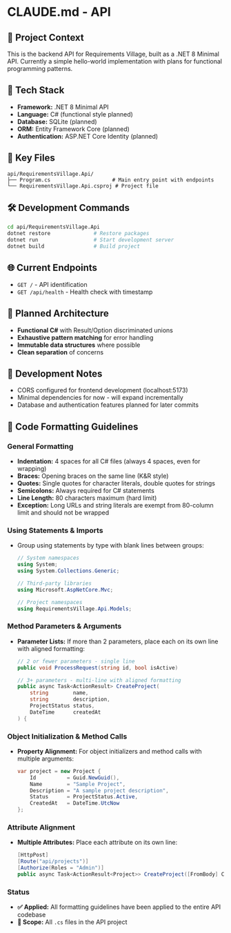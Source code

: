 # CLAUDE.md - API

## 🎯 Project Context

This is the backend API for Requirements Village, built as a .NET 8 Minimal API. Currently a simple hello-world implementation with plans for functional programming patterns.

## 🧰 Tech Stack

- **Framework:** .NET 8 Minimal API
- **Language:** C# (functional style planned)
- **Database:** SQLite (planned)
- **ORM:** Entity Framework Core (planned)
- **Authentication:** ASP.NET Core Identity (planned)

## 📁 Key Files

```
api/RequirementsVillage.Api/
├── Program.cs                    # Main entry point with endpoints
└── RequirementsVillage.Api.csproj # Project file
```

## 🛠️ Development Commands

```bash
cd api/RequirementsVillage.Api
dotnet restore              # Restore packages
dotnet run                  # Start development server
dotnet build                # Build project
```

## 🌐 Current Endpoints

- `GET /` - API identification
- `GET /api/health` - Health check with timestamp

## 🚀 Planned Architecture

- **Functional C#** with Result/Option discriminated unions
- **Exhaustive pattern matching** for error handling
- **Immutable data structures** where possible
- **Clean separation** of concerns

## 📝 Development Notes

- CORS configured for frontend development (localhost:5173)
- Minimal dependencies for now - will expand incrementally
- Database and authentication features planned for later commits

## 🎨 Code Formatting Guidelines

### General Formatting
- **Indentation:** 4 spaces for all C# files (always 4 spaces, even for wrapping)
- **Braces:** Opening braces on the same line (K&R style)
- **Quotes:** Single quotes for character literals, double quotes for strings
- **Semicolons:** Always required for C# statements
- **Line Length:** 80 characters maximum (hard limit)
- **Exception:** Long URLs and string literals are exempt from 80-column limit and should not be wrapped

### Using Statements & Imports
- Group using statements by type with blank lines between groups:
  ```csharp
  // System namespaces
  using System;
  using System.Collections.Generic;
  
  // Third-party libraries
  using Microsoft.AspNetCore.Mvc;
  
  // Project namespaces
  using RequirementsVillage.Api.Models;
  ```

### Method Parameters & Arguments
- **Parameter Lists:** If more than 2 parameters, place each on its own line with aligned formatting:
  ```csharp
  // 2 or fewer parameters - single line
  public void ProcessRequest(string id, bool isActive)
  
  // 3+ parameters - multi-line with aligned formatting
  public async Task<ActionResult> CreateProject(
      string        name,
      string        description,
      ProjectStatus status,
      DateTime      createdAt
  ) {
  ```

### Object Initialization & Method Calls
- **Property Alignment:** For object initializers and method calls with multiple arguments:
  ```csharp
  var project = new Project {
      Id          = Guid.NewGuid(),
      Name        = "Sample Project",
      Description = "A sample project description",
      Status      = ProjectStatus.Active,
      CreatedAt   = DateTime.UtcNow
  };
  ```

### Attribute Alignment
- **Multiple Attributes:** Place each attribute on its own line:
  ```csharp
  [HttpPost]
  [Route("api/projects")]
  [Authorize(Roles = "Admin")]
  public async Task<ActionResult<Project>> CreateProject([FromBody] CreateProjectRequest request)
  ```

### Status
- **✅ Applied:** All formatting guidelines have been applied to the entire API codebase
- **📁 Scope:** All `.cs` files in the API project